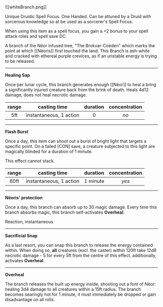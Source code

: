 ![[whiteBranch.png]]

Unique Druidic Spell Focus. One Handed. Can be attuned by a Druid with sorcerous knowledge so at be used as a sorcerer's Spell Focus.

When using this item as a spell focus, you gain a +2 bonus to your spell attack roles and  spell save DC.

A branch of the Nëor infused tree, "The Brokvar-Coeden" which marks the point at which [[Nëoris]] first touched the land. This Branch is ash-white and cracked with ethereal purple crevices, as if an unstable energy is trying to be released.

---

**Healing Sap**

Once per lunar cycle, this branch generates enough [[Nëor]] to heal a bring a significantly injured creature back from the brink of death. Heals 4d12 damage, does not heal necrotic damage.

| range | casting time | duration | concentration |
| :---: | :----------: | :------: | :-----------: |
| 5ft | instantaneous, 1 action |  0| *no* |

---

**Flash Burst**

Once a day, this item can shoot out a burst of bright light that targets a specific point. On a failed \[CON\] save, a creature subjected to this light are magically blinded for a duration of 1 minute.

This effect cannot stack. 

| range | casting time | duration | concentration |
| :---: | :----------: | :------: | :-----------: |
| 60ft | instantaneous, 1 action |  1 minute | *yes* |

---

**Nëoris' protection**

Once a day, this branch can absorb up to 30 magic damage. Every time this branch absorbs magic, this branch self-activates **Overheal**.

Reaction, instantaneous

---

**Sacrificial Snap**

As a last resort, you can snap this branch to release the energy contained within. When doing so, **all** creatures (excl. the caster) within 120ft take 12d8 necrotic damage - 5 for every 5ft from the centre of this effect. additionally, activates **Overheal**.

---

**Overheal**

The branch releases the built up energy inside, shooting out a font of Nëor: healing 3d4 damage to all creatures within a 15ft radius. The branch becomes searingly hot for 1 minute, it must immediately be dropped or gain disadvantage on all rolls.

